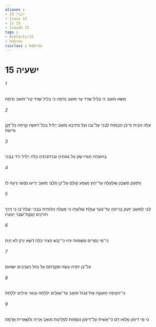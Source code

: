 ```yaml
---
aliases : 
- ישעיה 15
- Isaïe 15
- Is 15
- Isaiah 15
tags : 
- Bible/Is/15
- hébreu
cssclass : hébreu
---
```


# ישעיה 15

###### 1
מַשָּׂא מֹואָב כִּי בְּלֵיל שֻׁדַּד עָר מֹואָב נִדְמָה כִּי בְּלֵיל שֻׁדַּד קִיר־מֹואָב נִדְמָה׃
###### 2
עָלָה הַבַּיִת וְדִיבֹן הַבָּמֹות לְבֶכִי עַל־נְבֹו וְעַל מֵידְבָא מֹואָב יְיֵלִיל בְּכָל־רֹאשָׁיו קָרְחָה כָּל־זָקָן גְּרוּעָה׃
###### 3
בְּחוּצֹתָיו חָגְרוּ שָׂק עַל גַּגֹּותֶיהָ וּבִרְחֹבֹתֶיהָ כֻּלֹּה יְיֵלִיל יֹרֵד בַּבֶּכִי׃
###### 4
וַתִּזְעַק חֶשְׁבֹּון וְאֶלְעָלֵה עַד־יַהַץ נִשְׁמַע קֹולָם עַל־כֵּן חֲלֻצֵי מֹואָב יָרִיעוּ נַפְשֹׁו יָרְעָה לֹּו׃
###### 5
לִבִּי לְמֹואָב יִזְעָק בְּרִיחֶהָ עַד־צֹעַר עֶגְלַת שְׁלִשִׁיָּה כִּי מַעֲלֵה הַלּוּחִית בִּבְכִי יַעֲלֶה־בֹּו כִּי דֶּרֶךְ חֹורֹנַיִם זַעֲקַת־שֶׁבֶר יְעֹעֵרוּ׃
###### 6
כִּי־מֵי נִמְרִים מְשַׁמֹּות יִהְיוּ כִּי־יָבֵשׁ חָצִיר כָּלָה דֶשֶׁא יֶרֶק לֹא הָיָה׃
###### 7
עַל־כֵּן יִתְרָה עָשָׂה וּפְקֻדָּתָם עַל נַחַל הָעֲרָבִים יִשָּׂאוּם׃
###### 8
כִּי־הִקִּיפָה הַזְּעָקָה אֶת־גְּבוּל מֹואָב עַד־אֶגְלַיִם יִלְלָתָהּ וּבְאֵר אֵילִים יִלְלָתָהּ׃
###### 9
כִּי מֵי דִימֹון מָלְאוּ דָם כִּי־אָשִׁית עַל־דִּימֹון נֹוסָפֹות לִפְלֵיטַת מֹואָב אַרְיֵה וְלִשְׁאֵרִית אֲדָמָה׃
